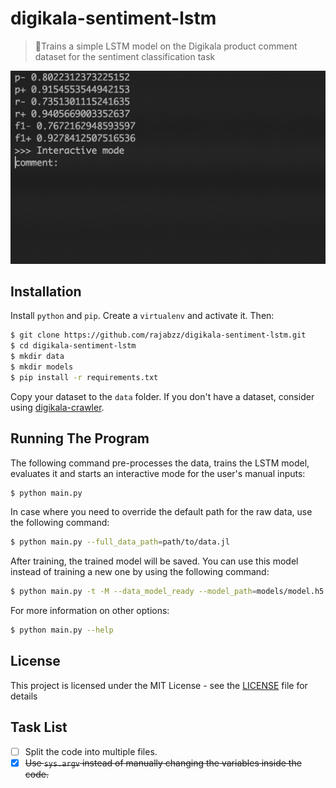 # digikala-sentiment-lstm
> 🧠Trains a simple LSTM model on the Digikala product comment dataset for the sentiment classification task

![](sample.gif)


## Installation
Install `python` and `pip`. Create a `virtualenv` and activate it. Then:

```bash
$ git clone https://github.com/rajabzz/digikala-sentiment-lstm.git
$ cd digikala-sentiment-lstm
$ mkdir data
$ mkdir models
$ pip install -r requirements.txt
```
Copy your dataset to the `data` folder. If you don't have a dataset, consider using [digikala-crawler](https://github.com/rajabzz/digikala-crawler).

## Running The Program
The following command pre-processes the data, trains the LSTM model, evaluates it and starts an interactive mode for the user's manual inputs:
```bash
$ python main.py
```
In case where you need to override the default path for the raw data, use the following command:
```bash
$ python main.py --full_data_path=path/to/data.jl
```

After training, the trained model will be saved. You can use this model instead of training a new one by using the following command:
```bash
$ python main.py -t -M --data_model_ready --model_path=models/model.h5
```
For more information on other options:
```bash
$ python main.py --help
```

## License
This project is licensed under the MIT License - see the [LICENSE](LICENSE) file for details

## Task List
- [ ] Split the code into multiple files.
- [x] <del>Use `sys.argv` instead of manually changing the variables inside the code.</del>
